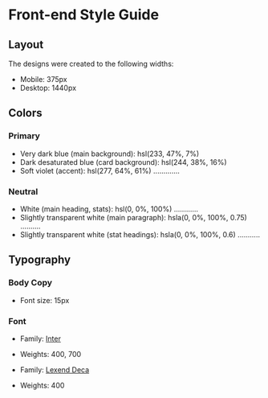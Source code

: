 # Front-end Style Guide

## Layout

The designs were created to the following widths:

- Mobile: 375px
- Desktop: 1440px

## Colors

### Primary

- Very dark blue (main background): hsl(233, 47%, 7%)
- Dark desaturated blue (card background): hsl(244, 38%, 16%)
- Soft violet (accent): hsl(277, 64%, 61%) .............

### Neutral

- White (main heading, stats): hsl(0, 0%, 100%) ............
- Slightly transparent white (main paragraph): hsla(0, 0%, 100%, 0.75) ..........
- Slightly transparent white (stat headings): hsla(0, 0%, 100%, 0.6) ...........

## Typography

### Body Copy

- Font size: 15px

### Font

- Family: [Inter](https://fonts.google.com/specimen/Inter)
- Weights: 400, 700

- Family: [Lexend Deca](https://fonts.google.com/specimen/Lexend+Deca)
- Weights: 400
